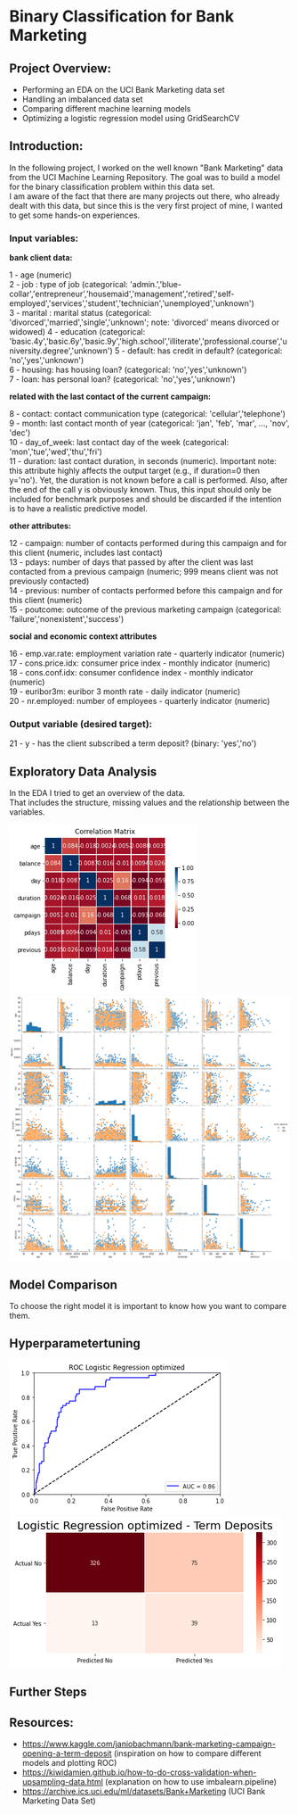 
# Binary Classification for Bank Marketing


## Project Overview:

* Performing an EDA on the UCI Bank Marketing data set
* Handling an imbalanced data set
* Comparing different machine learning models 
* Optimizing a logistic regression model using GridSearchCV


## Introduction:

In the following project, I worked on the well known "Bank Marketing" data from the UCI Machine Learning Repository. The goal was to build a model for the binary classification problem within this data set.  
I am aware of the fact that there are many projects out there, who already dealt with this data, but since this is the very first project of mine, I wanted to get some hands-on experiences. 



### Input variables:

**bank client data:**

1 - age (numeric)  
2 - job : type of job (categorical: 'admin.','blue-collar','entrepreneur','housemaid','management','retired','self-employed','services','student','technician','unemployed','unknown')  
3 - marital : marital status (categorical: 'divorced','married','single','unknown'; note: 'divorced' means divorced or widowed)
4 - education (categorical: 'basic.4y','basic.6y','basic.9y','high.school','illiterate','professional.course','university.degree','unknown')
5 - default: has credit in default? (categorical: 'no','yes','unknown')  
6 - housing: has housing loan? (categorical: 'no','yes','unknown')  
7 - loan: has personal loan? (categorical: 'no','yes','unknown')  

**related with the last contact of the current campaign:**

8 - contact: contact communication type (categorical: 'cellular','telephone')  
9 - month: last contact month of year (categorical: 'jan', 'feb', 'mar', ..., 'nov', 'dec')  
10 - day_of_week: last contact day of the week (categorical: 'mon','tue','wed','thu','fri')  
11 - duration: last contact duration, in seconds (numeric). Important note: this attribute highly affects the output target (e.g., if duration=0 then y='no'). Yet, the duration is not known before a call is performed. Also, after the end of the call y is obviously known. Thus, this input should only be included for benchmark purposes and should be discarded if the intention is to have a realistic predictive model.  

**other attributes:**  

12 - campaign: number of contacts performed during this campaign and for this client (numeric, includes last contact)  
13 - pdays: number of days that passed by after the client was last contacted from a previous campaign (numeric; 999 means client was not previously contacted)  
14 - previous: number of contacts performed before this campaign and for this client (numeric)  
15 - poutcome: outcome of the previous marketing campaign (categorical: 'failure','nonexistent','success')  

**social and economic context attributes**

16 - emp.var.rate: employment variation rate - quarterly indicator (numeric)  
17 - cons.price.idx: consumer price index - monthly indicator (numeric)  
18 - cons.conf.idx: consumer confidence index - monthly indicator (numeric)  
19 - euribor3m: euribor 3 month rate - daily indicator (numeric)  
20 - nr.employed: number of employees - quarterly indicator (numeric)  

### Output variable (desired target):

21 - y - has the client subscribed a term deposit? (binary: 'yes','no')  

## Exploratory Data Analysis
In the EDA I tried to get an overview of the data.   
That includes the structure, missing values and the relationship between the variables.

![](https://github.com/Reik96/Bank_Marketing_Project/blob/master/images/Correlation_Matrix.png)
![](https://github.com/Reik96/Bank_Marketing_Project/blob/master/images/PairPlot.png)
## Model Comparison
To choose the right model it is important to know how you want to compare them. 


## Hyperparametertuning

![](https://github.com/Reik96/Bank_Marketing_Project/blob/master/images/AUC_optimized.png)
![](https://github.com/Reik96/Bank_Marketing_Project/blob/master/images/Confusion_Matrix_optimized.png)
## Further Steps


















## Resources:
* https://www.kaggle.com/janiobachmann/bank-marketing-campaign-opening-a-term-deposit (inspiration on how to compare different models and plotting ROC)
* https://kiwidamien.github.io/how-to-do-cross-validation-when-upsampling-data.html (explanation on how to use imbalearn.pipeline)
* https://archive.ics.uci.edu/ml/datasets/Bank+Marketing (UCI Bank Marketing Data Set)
